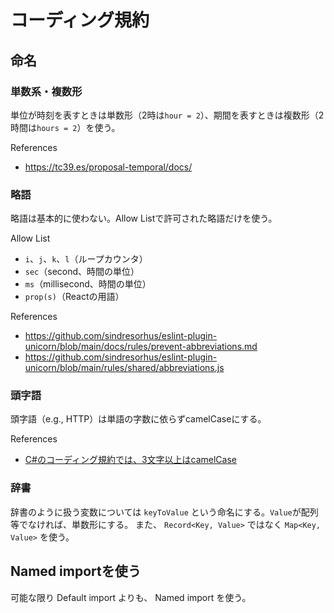 # コーディング規約

## 命名

### 単数系・複数形

単位が時刻を表すときは単数形（2時は`hour = 2`）、期間を表すときは複数形（2時間は`hours = 2`）を使う。

References
- https://tc39.es/proposal-temporal/docs/

### 略語

略語は基本的に使わない。Allow Listで許可された略語だけを使う。

Allow List
- `i`、`j`、`k`、`l`（ループカウンタ）
- `sec`（second、時間の単位）
- `ms`（millisecond、時間の単位）
- `prop(s)`（Reactの用語）

References
- https://github.com/sindresorhus/eslint-plugin-unicorn/blob/main/docs/rules/prevent-abbreviations.md
- https://github.com/sindresorhus/eslint-plugin-unicorn/blob/main/rules/shared/abbreviations.js

### 頭字語

頭字語（e.g., HTTP）は単語の字数に依らずcamelCaseにする。

References
- [C#のコーディング規約では、3文字以上はcamelCase](https://learn.microsoft.com/en-us/dotnet/standard/design-guidelines/capitalization-conventions#capitalization-rules-for-identifiers)

### 辞書

辞書のように扱う変数については `keyToValue` という命名にする。`Value`が配列等でなければ、単数形にする。
また、 `Record<Key, Value>` ではなく `Map<Key, Value>` を使う。

## Named importを使う

可能な限り Default import よりも、 Named import を使う。

